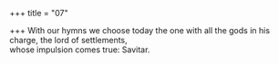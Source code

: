 +++
title = "07"

+++
With our hymns we choose today the one with all the gods in his charge,  the lord of settlements,  
whose impulsion comes true: Savitar.  
